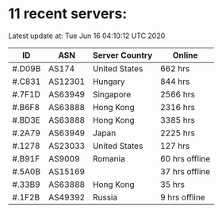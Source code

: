 # 11 recent servers:

Latest update at: Tue Jun 16 04:10:12 UTC 2020

| ID | ASN | Server Country | Online |
| -- | --- | -------------- | ------ |
| #.D09B | AS174 | United States | 662 hrs |
| #.C831 | AS12301 | Hungary | 844 hrs |
| #.7F1D | AS63949 | Singapore | 2566 hrs |
| #.B6F8 | AS63888 | Hong Kong | 2316 hrs |
| #.BD3E | AS63888 | Hong Kong | 3385 hrs |
| #.2A79 | AS63949 | Japan | 2225 hrs |
| #.1278 | AS23033 | United States | 127 hrs |
| #.B91F | AS9009 | Romania | 60 hrs offline |
| #.5A0B | AS15169 |  | 37 hrs offline |
| #.33B9 | AS63888 | Hong Kong | 35 hrs |
| #.1F2B | AS49392 | Russia | 9 hrs offline |

